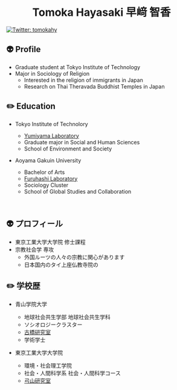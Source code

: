 <h1 align="center">Tomoka Hayasaki 早﨑 智香</h1>

[![Twitter: tomokahy](https://img.shields.io/twitter/follow/tomokahy?style=social)](https://twitter.com/tomokahy)


## :alien: Profile

- Graduate student at Tokyo Institute of Technology
- Major in Sociology of Religion
  - Interested in the religion of immigrants in Japan
  - Research on Thai Theravada Buddhist Temples in Japan

## :pencil2: Education 

- Tokyo Institute of Technolory

  - <a href="http://yumiyama.my.coocan.jp/">Yumiyama Laboratory</a>
  - Graduate major in Social and Human Sciences
  - School of Environment and Society

- Aoyama Gakuin University

  - Bachelor of Arts
  - <a href="https://github.com/furuhashilab">Furuhashi Laboratory</a>
  - Sociology Cluster
  - School of Global Studies and Collaboration

<br />

## :alien: プロフィール 

- 東京工業大学大学院 修士課程
- 宗教社会学 専攻
  - 外国ルーツの人々の宗教に関心があります
  - 日本国内のタイ上座仏教寺院の

## :pencil2: 学校歴 

- 青山学院大学
  - 地球社会共生学部 地球社会共生学科
  - ソシオロジークラスター
  - <a href="https://github.com/furuhashilab">古橋研究室</a>
  - 学術学士

- 東京工業大学大学院
  - 環境・社会理工学院
  - 社会・人間科学系 社会・人間科学コース
  - <a href="http://yumiyama.my.coocan.jp/">弓山研究室</a>



